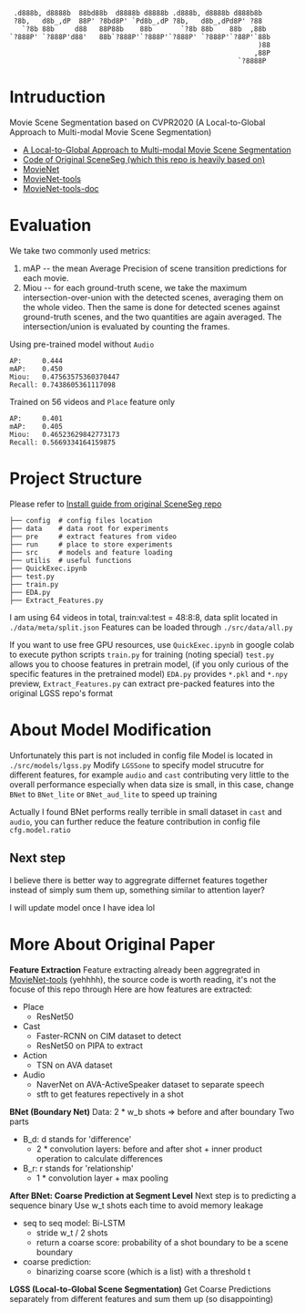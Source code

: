 ```
 .d888b, d8888b  88bd88b  d8888b d8888b .d888b, d8888b d888b8b  
 ?8b,   d8b_,dP  88P' ?8bd8P' `Pd8b_,dP ?8b,   d8b_,dPd8P' ?88  
   `?8b 88b     d88   88P88b    88b       `?8b 88b    88b  ,88b 
`?888P' `?888P'd88'   88b`?888P'`?888P'`?888P' `?888P'`?88P'`88b
                                                             )88
                                                            ,88P
                                                        `?8888P 
```

# Intruduction

Movie Scene Segmentation based on CVPR2020 (A Local-to-Global Approach to Multi-modal Movie Scene Segmentation)

- [A Local-to-Global Approach to Multi-modal Movie Scene Segmentation](https://anyirao.com/projects/SceneSeg.html)
- [Code of Original SceneSeg (which this repo is heavily based on)](https://github.com/AnyiRao/SceneSeg)
- [MovieNet](http://movienet.site/)
- [MovieNet-tools](https://github.com/movienet/movienet-tools)
- [MovieNet-tools-doc](http://docs.movienet.site/movie-toolbox/tools#get-started)


# Evaluation

We take two commonly used metrics:
1. mAP -- the mean Average Precision of scene transition predictions for each movie.
2. Miou -- for each ground-truth scene, we take the maximum intersection-over-union with the detected scenes, averaging them on the whole video. Then the same is done for detected scenes against ground-truth scenes, and the two quantities are again averaged. The intersection/union is evaluated by counting the frames.

Using pre-trained model without `Audio`
```
AP:     0.444
mAP:    0.450
Miou:   0.47563575360370447
Recall: 0.7438605361117098
```

Trained on 56 videos and `Place` feature only
```
AP:     0.401
mAP:    0.405
Miou:   0.46523629842773173
Recall: 0.5669334164159875
```


# Project Structure

Please refer to [Install guide from original SceneSeg repo](https://github.com/AnyiRao/SceneSeg/blob/master/docs/INSTALL.md)

```
├── config  # config files location
├── data    # data root for experiments
├── pre     # extract features from video
├── run     # place to store experiments
├── src     # models and feature loading
├── utilis  # useful functions 
├── QuickExec.ipynb
├── test.py
├── train.py
├── EDA.py
├── Extract_Features.py
```

I am using 64 videos in total, train:val:test = 48:8:8, data split located in `./data/meta/split.json`
Features can be loaded through `./src/data/all.py`

If you want to use free GPU resources, use `QuickExec.ipynb` in google colab to execute python scripts
`train.py` for training (noting special)
`test.py` allows you to choose features in pretrain model, (if you only curious of the specific features in the pretrained model)
`EDA.py` provides `*.pkl` and `*.npy` preview, `Extract_Features.py` can extract pre-packed features into the original LGSS repo's format


# About Model Modification

Unfortunately this part is not included in config file
Model is located in `./src/models/lgss.py`
Modify `LGSSone` to specify model strucutre for different features, for example `audio` and `cast` contributing very little to the overall performance especially when data size is small, in this case, change `BNet` to `BNet_lite` or `BNet_aud_lite` to speed up training

Actually I found BNet performs really terrible in small dataset in `cast` and `audio`, you can further reduce the feature contribution in config file `cfg.model.ratio`

## Next step

I believe there is better way to aggregrate differnet features together instead of simply sum them up, something similar to attention layer? 

I will update model once I have idea lol


# More About Original Paper

__Feature Extraction__
Feature extracting already been aggregrated in [MovieNet-tools](https://github.com/movienet/movienet-tools) (yehhhh), the source code is worth reading, it's not the focuse of this repo through
Here are how features are extracted:
- Place
  - ResNet50
- Cast
  - Faster-RCNN on CIM dataset to detect
  - ResNet50 on PIPA to extract
- Action
  - TSN on AVA dataset
- Audio
  - NaverNet on AVA-ActiveSpeaker dataset to separate speech
  - stft to get features repectively in a shot

__BNet (Boundary Net)__
Data: 2 * w_b shots => before and after boundary
Two parts
- B_d: d stands for 'difference'
  - 2 * convolution layers: before and after shot + inner product operation to calculate differences
- B_r: r stands for 'relationship' 
  - 1 * convolution layer + max pooling

__After BNet: Coarse Prediction at Segment Level__
Next step is to predicting a sequence binary
Use w_t shots each time to avoid memory leakage
- seq to seq model: Bi-LSTM
  - stride w_t / 2 shots
  - return a coarse score: probability of a shot boundary to be a scene boundary
- coarse prediction: 
  - binarizing coarse score (which is a list) with a threshold t 

__LGSS (Local-to-Global Scene Segmentation)__
Get Coarse Predictions separately from different features and sum them up (so disappointing)
